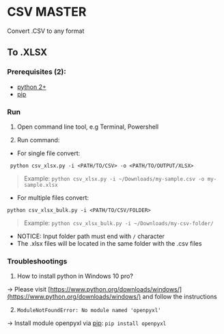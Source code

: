 # CSV MASTER
Convert .CSV to any format

## To .XLSX
### Prerequisites (2): 
 - [python 2+](https://www.python.org/downloads)
 - [pip](https://pip.pypa.io/en/stable/installing/)

### Run

1. Open command line tool, e.g Terminal, Powershell

2. Run command:

 - For single file convert:

  ```
   python csv_xlsx.py -i <PATH/TO/CSV> -o <PATH/TO/OUTPUT/XLSX>
 ```
   > Example: `python csv_xlsx.py -i ~/Downloads/my-sample.csv -o my-sample.xlsx`

 - For multiple files convert:

  ```
  python csv_xlsx_bulk.py -i <PATH/TO/CSV/FOLDER>
 ```
   > Example: `python csv_xlsx_bulk.py -i ~/Downloads/my-csv-folder/`
  - NOTICE: Input folder path must end with `/` character
  - The .xlsx files will be located in the same folder with the .csv files

### Troubleshootings
1. How to install python in Windows 10 pro?

 -> Please visit [https://www.python.org/downloads/windows/](https://www.python.org/downloads/windows/) and follow the instructions

2. `ModuleNotFoundError: No module named 'openpyxl'`

 -> Install module openpyxl via [pip](https://pip.pypa.io/en/stable/installing/): `pip install openpyxl`

